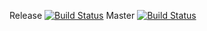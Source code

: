 Release [![Build Status](https://travis-ci.org/baloise/digital-signature.svg?branch=release)](https://travis-ci.org/baloise/digital-signature/branches)
Master  [![Build Status](https://travis-ci.org/baloise/digital-signature.svg?branch=master)](https://travis-ci.org/baloise/digital-signature/branches)